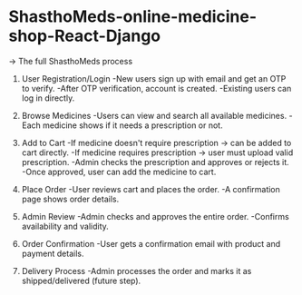 # ShasthoMeds-online-medicine-shop-React-Django

 -> The full ShasthoMeds process 
1. User Registration/Login
   -New users sign up with email and get an OTP to verify.
   -After OTP verification, account is created.
   -Existing users can log in directly.

2. Browse Medicines
  -Users can view and search all available medicines.
  -Each medicine shows if it needs a prescription or not.

3. Add to Cart
   -If medicine doesn't require prescription → can be added to cart directly.
   -If medicine requires prescription → user must upload valid prescription.
   -Admin checks the prescription and approves or rejects it.
   -Once approved, user can add the medicine to cart.

4. Place Order
   -User reviews cart and places the order.
   -A confirmation page shows order details.

5. Admin Review
   -Admin checks and approves the entire order.
   -Confirms availability and validity.

6. Order Confirmation
   -User gets a confirmation email with product and payment details.

7. Delivery Process
   -Admin processes the order and marks it as shipped/delivered (future step).
